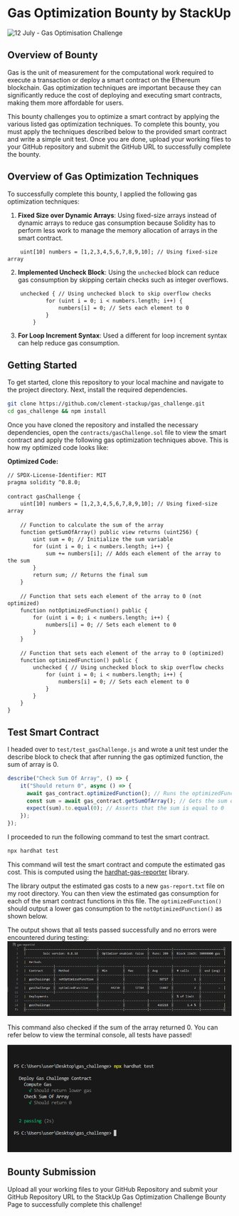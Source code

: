 # Gas Optimization Bounty by StackUp

![12 July - Gas Optimisation Challenge](https://github.com/clement-stackup/gas_challenge/assets/120361535/21c826fb-8776-4837-a8fe-b7040426eafa)

## Overview of Bounty

Gas is the unit of measurement for the computational work required to execute a transaction or deploy a smart contract on the Ethereum blockchain. Gas optimization techniques are important because they can significantly reduce the cost of deploying and executing smart contracts, making them more affordable for users.

This bounty challenges you to optimize a smart contract by applying the various listed gas optimization techniques. To complete this bounty, you must apply the techniques described below to the provided smart contract and write a simple unit test. Once you are done, upload your working files to your GitHub repository and submit the GitHub URL to successfully complete the bounty.

## Overview of Gas Optimization Techniques

To successfully complete this bounty, I applied the following gas optimization techniques:

1. **Fixed Size over Dynamic Arrays**: Using fixed-size arrays instead of dynamic arrays to reduce gas consumption because Solidity has to perform less work to manage the memory allocation of arrays in the smart contract.
```solidity
    uint[10] numbers = [1,2,3,4,5,6,7,8,9,10]; // Using fixed-size array
```

2. **Implemented Uncheck Block**: Using the `unchecked` block can reduce gas consumption by skipping certain checks such as integer overflows.
```solidity
    unchecked { // Using unchecked block to skip overflow checks
            for (uint i = 0; i < numbers.length; i++) {
                numbers[i] = 0; // Sets each element to 0
            }
        }
```

3. **For Loop Increment Syntax**: Used a different for loop increment syntax can help reduce gas consumption.

## Getting Started

To get started, clone this repository to your local machine and navigate to the project directory. Next, install the required dependencies.

```bash
git clone https://github.com/clement-stackup/gas_challenge.git
cd gas_challenge && npm install
```

Once you have cloned the repository and installed the necessary dependencies, open the `contracts/gasChallenge.sol` file to view the smart contract and apply the following gas optimization techniques above.
This is how my optimized code looks like:

**Optimized Code:**
```solidity
// SPDX-License-Identifier: MIT
pragma solidity ^0.8.0;

contract gasChallenge {
    uint[10] numbers = [1,2,3,4,5,6,7,8,9,10]; // Using fixed-size array
    
    // Function to calculate the sum of the array
    function getSumOfArray() public view returns (uint256) {
        uint sum = 0; // Initialize the sum variable
        for (uint i = 0; i < numbers.length; i++) {
            sum += numbers[i]; // Adds each element of the array to the sum
        }
        return sum; // Returns the final sum
    }
    
    // Function that sets each element of the array to 0 (not optimized)
    function notOptimizedFunction() public {
        for (uint i = 0; i < numbers.length; i++) {
            numbers[i] = 0; // Sets each element to 0
        }
    }
    
    // Function that sets each element of the array to 0 (optimized)
    function optimizedFunction() public {
        unchecked { // Using unchecked block to skip overflow checks
            for (uint i = 0; i < numbers.length; i++) {
                numbers[i] = 0; // Sets each element to 0
            }
        }
    }
}

```


## Test Smart Contract

I headed over to `test/test_gasChallenge.js` and wrote a unit test under the describe block to check that after running the gas optimized function, the sum of array is 0. 

``` Javascript
describe("Check Sum Of Array", () => {
    it("Should return 0", async () => {
      await gas_contract.optimizedFunction(); // Runs the optimizedFunction to set the array elements to 0
      const sum = await gas_contract.getSumOfArray(); // Gets the sum of the array after running the optimizedFunction
      expect(sum).to.equal(0); // Asserts that the sum is equal to 0
    });
});

```


I proceeded to run the following command to test the smart contract.

```bash
npx hardhat test
```

This command will test the smart contract and compute the estimated gas cost. This is computed using the [hardhat-gas-reporter](https://www.npmjs.com/package/hardhat-gas-reporter) library.

The library output the estimated gas costs to a new `gas-report.txt` file on my root directory. You can then view the estimated gas consumption for each of the smart contract functions in this file. The `optimizedFunction()` should output a lower gas consumption to the `notOptimizedFunction()` as shown below.

The output shows that all tests passed successfully and no errors were encountered during testing:
![Gas Report Screenshot](<assets/Gas Report Screenshot.png>)

This command also checked if the sum of the array returned 0. You can refer below to view the terminal console, all tests have passed!

![Console screenshot](<assets/console screenshot.png>)

## Bounty Submission

Upload all your working files to your GitHub Repository and submit your GitHub Repository URL to the StackUp Gas Optimization Challenge Bounty Page to successfully complete this challenge!

